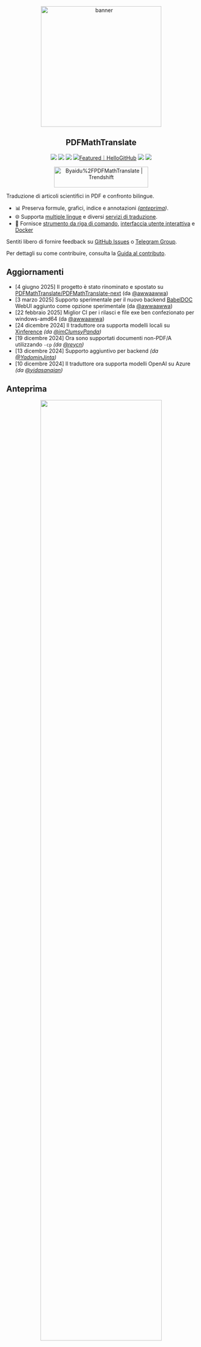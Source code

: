 <div align="center">

<img src="./docs/images/banner.png" width="320px"  alt="banner"/>

<h2 id="titolo">PDFMathTranslate</h2>

<!-- PyPI -->
  <a href="https://pypi.org/project/pdf2zh-next/">
    <img src="https://img.shields.io/pypi/v/pdf2zh-next"></a>
  <a href="https://pepy.tech/projects/pdf2zh-next">
    <img src="https://static.pepy.tech/badge/pdf2zh-next"></a>
  <a href="https://hub.docker.com/repository/docker/awwaawwa/pdfmathtranslate-next/tags">
    <img src="https://img.shields.io/docker/pulls/awwaawwa/pdfmathtranslate-next"></a>
  <a href="https://hellogithub.com/repository/8ec2cfd3ef744762bf531232fa32bc47" target="_blank"><img src="https://api.hellogithub.com/v1/widgets/recommend.svg?rid=8ec2cfd3ef744762bf531232fa32bc47&claim_uid=JQ0yfeBNjaTuqDU&theme=small" alt="Featured｜HelloGitHub" /></a>

<a href="https://t.me/+Z9_SgnxmsmA5NzBl">
    <img src="https://img.shields.io/badge/Telegram-2CA5E0?style=flat-squeare&logo=telegram&logoColor=white"></a>

<!-- Licenza -->
  <a href="./LICENSE">
    <img src="https://img.shields.io/github/license/PDFMathTranslate/PDFMathTranslate-next"></a>
</p>

<a href="https://trendshift.io/repositories/12424" target="_blank"><img src="https://trendshift.io/api/badge/repositories/12424" alt="Byaidu%2FPDFMathTranslate | Trendshift" style="width: 250px; height: 55px;" width="250" height="55"/></a>

</div>

Traduzione di articoli scientifici in PDF e confronto bilingue.

- 📊 Preserva formule, grafici, indice e annotazioni _([anteprima](#anteprima))_.
- 🌐 Supporta [multiple lingue](https://pdf2zh-next.com/supported_languages.html) e diversi [servizi di traduzione](https://pdf2zh-next.com/advanced/Documentation-of-Translation-Services.html).
- 🤖 Fornisce [strumento da riga di comando](https://pdf2zh-next.com/getting-started/USAGE_commandline.html), [interfaccia utente interattiva](https://pdf2zh-next.com/getting-started/USAGE_webui.html) e [Docker](https://pdf2zh-next.com/getting-started/INSTALLATION_docker.html)

Sentiti libero di fornire feedback su [GitHub Issues](https://github.com/PDFMathTranslate/PDFMathTranslate-next/issues) o [Telegram Group](https://t.me/+Z9_SgnxmsmA5NzBl).

Per dettagli su come contribuire, consulta la [Guida al contributo](https://pdf2zh-next.com/community/Contribution-Guide.html).

<h2 id="aggiornamenti">Aggiornamenti</h2>

- [4 giugno 2025] Il progetto è stato rinominato e spostato su [PDFMathTranslate/PDFMathTranslate-next](https://github.com/PDFMathTranslate/PDFMathTranslate-next) (da [@awwaawwa](https://github.com/awwaawwa))
- [3 marzo 2025] Supporto sperimentale per il nuovo backend [BabelDOC](https://github.com/funstory-ai/BabelDOC) WebUI aggiunto come opzione sperimentale (da [@awwaawwa](https://github.com/awwaawwa))
- [22 febbraio 2025] Miglior CI per i rilasci e file exe ben confezionato per windows-amd64 (da [@awwaawwa](https://github.com/awwaawwa))
- [24 dicembre 2024] Il traduttore ora supporta modelli locali su [Xinference](https://github.com/xorbitsai/inference) _(da [@imClumsyPanda](https://github.com/imClumsyPanda))_
- [19 dicembre 2024] Ora sono supportati documenti non-PDF/A utilizzando `-cp` _(da [@reycn](https://github.com/reycn))_
- [13 dicembre 2024] Supporto aggiuntivo per backend _(da [@YadominJinta](https://github.com/YadominJinta))_
- [10 dicembre 2024] Il traduttore ora supporta modelli OpenAI su Azure _(da [@yidasanqian](https://github.com/yidasanqian))_

<h2 id="anteprima">Anteprima</h2>

<div align="center">
<!-- <img src="./docs/images/preview.gif" width="80%"  alt="anteprima"/> -->


<img src="https://s.immersivetranslate.com/assets/r2-uploads/images/babeldoc-preview.png" width="80%"/>
</div>

<h2 id="demo">Servizio Online 🌟</h2>

> [!NOTE]
>
> pdf2zh 2.0 attualmente non fornisce una demo online

Puoi provare la nostra applicazione utilizzando una delle seguenti demo:

- [Servizio pubblico gratuito v1.x](https://pdf2zh.com/) online senza installazione _(consigliato)_.
- [Immersive Translate - BabelDOC](https://app.immersivetranslate.com/babel-doc/) 1000 pagine gratuite al mese. _(consigliato)_

<!-- - [Demo ospitato su HuggingFace](https://huggingface.co/spaces/reycn/PDFMathTranslate-Docker)
- [Demo ospitato su ModelScope](https://www.modelscope.cn/studios/AI-ModelScope/PDFMathTranslate) senza installazione. -->

Nota che le risorse di calcolo della demo sono limitate, quindi si prega di evitarne l'abuso.

<h2 id="install">Installazione e Utilizzo</h2>

### Installazione

1. [**Windows EXE**](https://pdf2zh-next.com/iniziare/INSTALLATION_winexe.html) <small>Consigliato per Windows</small>  
2. [**Docker**](https://pdf2zh-next.com/iniziare/INSTALLATION_docker.html) <small>Consigliato per Linux</small>  
3. [**uv** (un gestore di pacchetti Python)](https://pdf2zh-next.com/iniziare/INSTALLATION_uv.html) <small>Consigliato per macOS</small>

---

### Utilizzo

1. [Utilizzando **WebUI**](https://pdf2zh-next.com/getting-started/USAGE_webui.html)
2. [Utilizzando **Plugin Zotero**](https://github.com/guaguastandup/zotero-pdf2zh) (Programma di terze parti)
3. [Utilizzando **Riga di comando**](https://pdf2zh-next.com/getting-started/USAGE_commandline.html)

Per diversi casi d'uso, forniamo metodi distinti per utilizzare il nostro programma. Consulta [questa pagina](./getting-started/getting-started.md) per maggiori informazioni.

<h2 id="usage">Opzioni avanzate</h2>

Per spiegazioni dettagliate, si prega di fare riferimento al nostro documento su [Utilizzo avanzato](https://pdf2zh-next.com/advanced/advanced.html) per un elenco completo di ciascuna opzione.

<h2 id="downstream">Sviluppo secondario (API)</h2>

> [!NOTE]
>
> Attualmente, non è fornita alcuna documentazione pertinente. Sarà integrata in seguito. Si prega di attendere con pazienza.

<!-- Per le applicazioni downstream, si prega di fare riferimento al nostro documento su [Dettagli API](./docs/APIS.md) per ulteriori informazioni su:

- [API Python](./docs/APIS.md#api-python), come utilizzare il programma in altri programmi Python
- [API HTTP](./docs/APIS.md#api-http), come comunicare con un server con il programma installato -->

<h2 id="codice-lingua">Codice lingua</h2>

Se non sai quale codice utilizzare per tradurre nella lingua di cui hai bisogno, consulta [questa documentazione](https://pdf2zh-next.com/advanced/Language-Codes.html)

<!-- 
<h2 id="todo">TODO</h2>

- [ ] Analizzare il layout con modelli basati su DocLayNet, [PaddleX](https://github.com/PaddlePaddle/PaddleX/blob/17cc27ac3842e7880ca4aad92358d3ef8555429a/paddlex/repo_apis/PaddleDetection_api/object_det/official_categories.py#L81), [PaperMage](https://github.com/allenai/papermage/blob/9cd4bb48cbedab45d0f7a455711438f1632abebe/README.md?plain=1#L102), [SAM2](https://github.com/facebookresearch/sam2)

- [ ] Correggere la rotazione della pagina, l'indice, il formato delle liste

- [ ] Correggere la formula dei pixel nei vecchi articoli

- [ ] Async retry except KeyboardInterrupt

- [ ] Algoritmo Knuth–Plass per le lingue occidentali

- [ ] Supportare file non-PDF/A

- [ ] Plugin per [Zotero](https://github.com/zotero/zotero) e [Obsidian](https://github.com/obsidianmd/obsidian-releases) -->

<h2 id="ringraziamenti">Ringraziamenti</h2>

- [Immersive Translation](https://immersivetranslate.com) sponsorizza mensilmente codici di riscatto per l'abbonamento Pro per i contributori attivi a questo progetto. Per i dettagli, consulta: [CONTRIBUTOR_REWARD.md](https://github.com/funstory-ai/BabelDOC/blob/main/docs/CONTRIBUTOR_REWARD.md)

- Versione 1.x: [Byaidu/PDFMathTranslate](https://github.com/Byaidu/PDFMathTranslate)

- Nuovo backend: [BabelDOC](https://github.com/funstory-ai/BabelDOC)

- Unione di documenti: [PyMuPDF](https://github.com/pymupdf/PyMuPDF)

- Analisi di documenti: [Pdfminer.six](https://github.com/pdfminer/pdfminer.six)

- Estrazione di documenti: [MinerU](https://github.com/opendatalab/MinerU)

- Anteprima di documenti: [Gradio PDF](https://github.com/freddyaboulton/gradio-pdf)

- Traduzione multi-thread: [MathTranslate](https://github.com/SUSYUSTC/MathTranslate)

- Analisi del layout: [DocLayout-YOLO](https://github.com/opendatalab/DocLayout-YOLO)

- Standard del documento: [PDF Explained](https://zxyle.github.io/PDF-Explained/), [PDF Cheat Sheets](https://pdfa.org/resource/pdf-cheat-sheets/)

- Font multilingue: [Go Noto Universal](https://github.com/satbyy/go-noto-universal)

- [Asynchronize](https://github.com/multimeric/Asynchronize/tree/master?tab=readme-ov-file)

- [Registrazione avanzata con multiprocessing](https://github.com/SebastianGrans/Rich-multiprocess-logging/tree/main)

<h2 id="conduct">Prima di inviare il tuo codice</h2>

Accogliamo con favore la partecipazione attiva dei contributori per migliorare pdf2zh. Prima di essere pronto a inviare il tuo codice, consulta il nostro [Codice di Condotta](https://pdf2zh-next.com/community/CODE_OF_CONDUCT.html) e la [Guida al Contributo](https://pdf2zh-next.com/community/Contribution-Guide.html).

<h2 id="contrib">Contributori</h2>

<a href="https://github.com/PDFMathTranslate/PDFMathTranslate-next/graphs/contributors">
  <img src="https://opencollective.com/PDFMathTranslate/contributors.svg?width=890&button=false" />
</a>

![Alt](https://repobeats.axiom.co/api/embed/45529651750579e099960950f757449a410477ad.svg "Immagine analitica Repobeats")

<h2 id="star_hist">Cronologia delle stelle</h2>

<a href="https://star-history.com/#PDFMathTranslate/PDFMathTranslate-next&Date">
 <picture>
   <source media="(prefers-color-scheme: dark)" srcset="https://api.star-history.com/svg?repos=PDFMathTranslate/PDFMathTranslate-next&type=Date&theme=dark" />
   <source media="(prefers-color-scheme: light)" srcset="https://api.star-history.com/svg?repos=PDFMathTranslate/PDFMathTranslate-next&type=Date" />
   <img alt="Grafico della cronologia delle stelle" src="https://api.star-history.com/svg?repos=PDFMathTranslate/PDFMathTranslate-next&type=Date"/>
 </picture>
</a>

<div align="right"> 
<h6><small>Parte del contenuto di questa pagina è stata tradotta da GPT e potrebbe contenere errori.</small></h6>